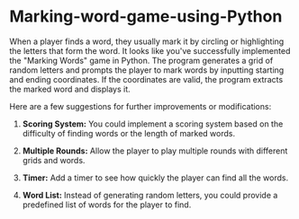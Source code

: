 # Marking-word-game-using-Python
When a player finds a word, they usually mark it by circling or highlighting the letters that form the word.
It looks like you've successfully implemented the "Marking Words" game in Python. The program generates a grid of random letters and prompts the player to mark words by inputting starting and ending coordinates. If the coordinates are valid, the program extracts the marked word and displays it.

Here are a few suggestions for further improvements or modifications:

1. **Scoring System:** You could implement a scoring system based on the difficulty of finding words or the length of marked words.

2. **Multiple Rounds:** Allow the player to play multiple rounds with different grids and words.

3. **Timer:** Add a timer to see how quickly the player can find all the words.

4. **Word List:** Instead of generating random letters, you could provide a predefined list of words for the player to find.
